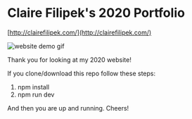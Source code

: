 # Claire Filipek's 2020 Portfolio

[http://clairefilipek.com/](http://clairefilipek.com/)

![website demo gif](https://media0.giphy.com/media/uTOT1fKJcuq2wADoVO/giphy.gif)

Thank you for looking at my 2020 website!

If you clone/download this repo follow these steps:

1. npm install
2. npm run dev

And then you are up and running. Cheers!
